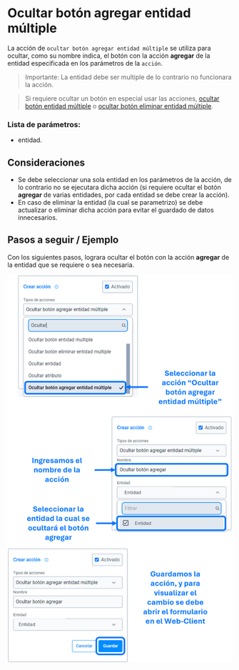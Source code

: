 # Ocultar botón agregar entidad múltiple

La acción de ``ocultar botón agregar entidad múltiple`` se utiliza para ocultar, como su nombre indica, el botón con la acción **agregar** de la entidad especificada en los parámetros de la ``acción``.

>Importante: La entidad debe ser multiple de lo contrario no funcionara la acción.

> Si requiere ocultar un botón en especial usar las acciones, [ocultar botón entidad múltiple]() o [ocultar botón eliminar entidad múltiple]().

### Lista de parámetros:
- entidad.

## Consideraciones
- Se debe seleccionar una sola entidad en los parámetros de la acción, de lo contrario no se ejecutara dicha acción (si requiere ocultar el botón **agregar** de varias entidades, por cada entidad se debe crear la acción).
- En caso de eliminar la entidad (la cual se parametrizo) se debe actualizar o eliminar dicha acción para evitar el guardado de datos innecesarios. 

## Pasos a seguir / Ejemplo
Con los siguientes pasos, lograra ocultar el botón con la acción **agregar** de la entidad que se requiere o sea necesaria.

![Imagen](./img/hidden-button-add-entity-multiple.png)

